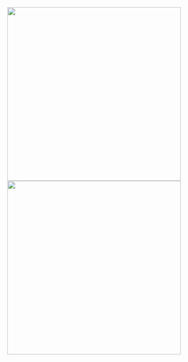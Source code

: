 <div>
  <a href="https://github.com/igorfs10/">
    <img width="400em" src="https://github-readme-stats.vercel.app/api?username=igorfs10&show_icons=true&theme=tokyonight&include_all_commits=true&count_private=true"/>
  </a>
  <br>
  <a href="https://github.com/igorfs10/">
    <img width="400em" src="https://github-readme-stats.vercel.app/api/top-langs/?username=igorfs10&layout=compact&langs_count=10&theme=tokyonight&exclude_repo=poke_emerald_expansion,pokeruby,ItemTmTutorExpansion,Pokemon-Emerald-Battle-Engine-Upgrade"/>
  </a>
</div>
